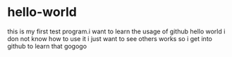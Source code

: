 # hello-world
this is my first test program.i want to learn the usage of github
hello world 
i don not know how to use it
i just want to see others works
so i get into github to learn that
gogogo

